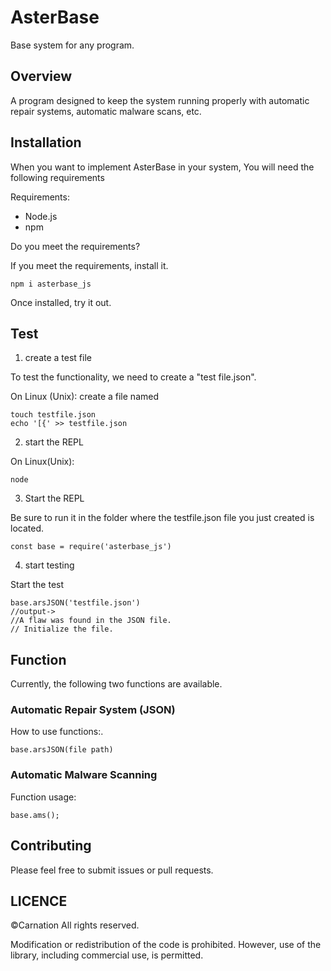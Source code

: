 # AsterBase
Base system for any program.

## Overview
A program designed to keep the system running properly with automatic repair systems, automatic malware scans, etc.

## Installation
When you want to implement AsterBase in your system,
You will need the following requirements

Requirements:
- Node.js
- npm

Do you meet the requirements?

If you meet the requirements, install it.
```
npm i asterbase_js
```

Once installed, try it out.

## Test

1. create a test file

To test the functionality, we need to create a "test file.json".

On Linux (Unix): create a file named

```
touch testfile.json
echo '[{' >> testfile.json
```

2. start the REPL

On Linux(Unix): 
```
node
```
3. Start the REPL 

Be sure to run it in the folder where the testfile.json file you just created is located.

```
const base = require('asterbase_js')
```

4. start testing

Start the test 

```
base.arsJSON('testfile.json')
//output->
//A flaw was found in the JSON file. 
// Initialize the file.
```

## Function

Currently, the following two functions are available.


### Automatic Repair System (JSON)

How to use functions:.
```
base.arsJSON(file path)
```

### Automatic Malware Scanning

Function usage: 
```
base.ams();
```

## Contributing
Please feel free to submit issues or pull requests.

## LICENCE
©Carnation All rights reserved.

Modification or redistribution of the code is prohibited.
However, use of the library, 
including commercial use, is permitted.
